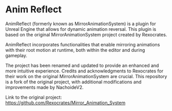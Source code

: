 # Anim Reflect
AnimReflect (formerly known as MirrorAnimationSystem) is a plugin for Unreal Engine that allows for dynamic animation reversal. This plugin is based on the original MirrorAnimationSystem project created by Rexocrates.

AnimReflect incorporates functionalities that enable mirroring animations with their root motion at runtime, both within the editor and during gameplay.

The project has been renamed and updated to provide an enhanced and more intuitive experience. Credits and acknowledgments to Rexocrates for their work on the original MirrorAnimationSystem are crucial. This repository is a fork of the original project, with additional modifications and improvements made by NachoideV2.

Link to the original project: https://github.com/Rexocrates/Mirror_Animation_System

